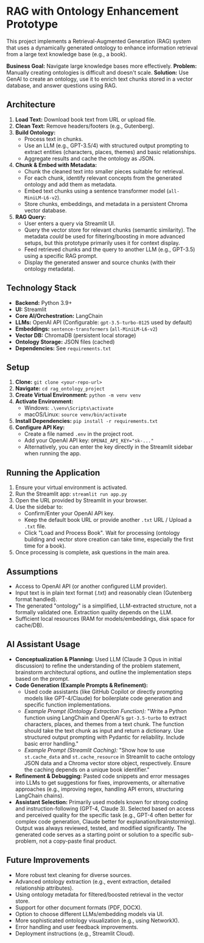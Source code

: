 # RAG with Ontology Enhancement Prototype

This project implements a Retrieval-Augmented Generation (RAG) system that uses a dynamically generated ontology to enhance information retrieval from a large text knowledge base (e.g., a book).

**Business Goal:** Navigate large knowledge bases more effectively.
**Problem:** Manually creating ontologies is difficult and doesn't scale.
**Solution:** Use GenAI to create an ontology, use it to enrich text chunks stored in a vector database, and answer questions using RAG.

## Architecture

1.  **Load Text:** Download book text from URL or upload file.
2.  **Clean Text:** Remove headers/footers (e.g., Gutenberg).
3.  **Build Ontology:**
    *   Process text in chunks.
    *   Use an LLM (e.g., GPT-3.5/4) with structured output prompting to extract entities (characters, places, themes) and basic relationships.
    *   Aggregate results and cache the ontology as JSON.
4.  **Chunk & Embed with Metadata:**
    *   Chunk the cleaned text into smaller pieces suitable for retrieval.
    *   For each chunk, identify relevant concepts from the generated ontology and add them as metadata.
    *   Embed text chunks using a sentence transformer model (`all-MiniLM-L6-v2`).
    *   Store chunks, embeddings, and metadata in a persistent Chroma vector database.
5.  **RAG Query:**
    *   User enters a query via Streamlit UI.
    *   Query the vector store for relevant chunks (semantic similarity). The metadata *could* be used for filtering/boosting in more advanced setups, but this prototype primarily uses it for context display.
    *   Feed retrieved chunks and the query to another LLM (e.g., GPT-3.5) using a specific RAG prompt.
    *   Display the generated answer and source chunks (with their ontology metadata).

## Technology Stack

*   **Backend:** Python 3.9+
*   **UI:** Streamlit
*   **Core AI/Orchestration:** LangChain
*   **LLMs:** OpenAI API (Configurable: `gpt-3.5-turbo-0125` used by default)
*   **Embeddings:** `sentence-transformers` (`all-MiniLM-L6-v2`)
*   **Vector DB:** ChromaDB (persistent local storage)
*   **Ontology Storage:** JSON files (cached)
*   **Dependencies:** See `requirements.txt`

## Setup

1.  **Clone:** `git clone <your-repo-url>`
2.  **Navigate:** `cd rag_ontology_project`
3.  **Create Virtual Environment:** `python -m venv venv`
4.  **Activate Environment:**
    *   Windows: `.\venv\Scripts\activate`
    *   macOS/Linux: `source venv/bin/activate`
5.  **Install Dependencies:** `pip install -r requirements.txt`
6.  **Configure API Key:**
    *   Create a file named `.env` in the project root.
    *   Add your OpenAI API key: `OPENAI_API_KEY="sk-..."`
    *   Alternatively, you can enter the key directly in the Streamlit sidebar when running the app.

## Running the Application

1.  Ensure your virtual environment is activated.
2.  Run the Streamlit app: `streamlit run app.py`
3.  Open the URL provided by Streamlit in your browser.
4.  Use the sidebar to:
    *   Confirm/Enter your OpenAI API key.
    *   Keep the default book URL or provide another `.txt` URL / Upload a `.txt` file.
    *   Click "Load and Process Book". Wait for processing (ontology building and vector store creation can take time, especially the first time for a book).
5.  Once processing is complete, ask questions in the main area.

## Assumptions

*   Access to OpenAI API (or another configured LLM provider).
*   Input text is in plain text format (.txt) and reasonably clean (Gutenberg format handled).
*   The generated "ontology" is a simplified, LLM-extracted structure, not a formally validated one. Extraction quality depends on the LLM.
*   Sufficient local resources (RAM for models/embeddings, disk space for cache/DB).

## AI Assistant Usage

*   **Conceptualization & Planning:** Used LLM (Claude 3 Opus in initial discussion) to refine the understanding of the problem statement, brainstorm architectural options, and outline the implementation steps based on the prompt.
*   **Code Generation (Example Prompts & Refinement):**
    *   Used code assistants (like GitHub Copilot or directly prompting models like GPT-4/Claude) for boilerplate code generation and specific function implementations.
    *   *Example Prompt (Ontology Extraction Function):* "Write a Python function using LangChain and OpenAI's `gpt-3.5-turbo` to extract characters, places, and themes from a text chunk. The function should take the text chunk as input and return a dictionary. Use structured output prompting with Pydantic for reliability. Include basic error handling."
    *   *Example Prompt (Streamlit Caching):* "Show how to use `st.cache_data` and `st.cache_resource` in Streamlit to cache ontology JSON data and a Chroma vector store object, respectively. Ensure the caching depends on a unique book identifier."
*   **Refinement & Debugging:** Pasted code snippets and error messages into LLMs to get suggestions for fixes, improvements, or alternative approaches (e.g., improving regex, handling API errors, structuring LangChain chains).
*   **Assistant Selection:** Primarily used models known for strong coding and instruction-following (GPT-4, Claude 3). Selected based on access and perceived quality for the specific task (e.g., GPT-4 often better for complex code generation, Claude better for explanation/brainstorming). Output was always reviewed, tested, and modified significantly. The generated code serves as a starting point or solution to a specific sub-problem, not a copy-paste final product.

## Future Improvements

*   More robust text cleaning for diverse sources.
*   Advanced ontology extraction (e.g., event extraction, detailed relationship attributes).
*   Using ontology metadata for filtered/boosted retrieval in the vector store.
*   Support for other document formats (PDF, DOCX).
*   Option to choose different LLMs/embedding models via UI.
*   More sophisticated ontology visualization (e.g., using NetworkX).
*   Error handling and user feedback improvements.
*   Deployment instructions (e.g., Streamlit Cloud).